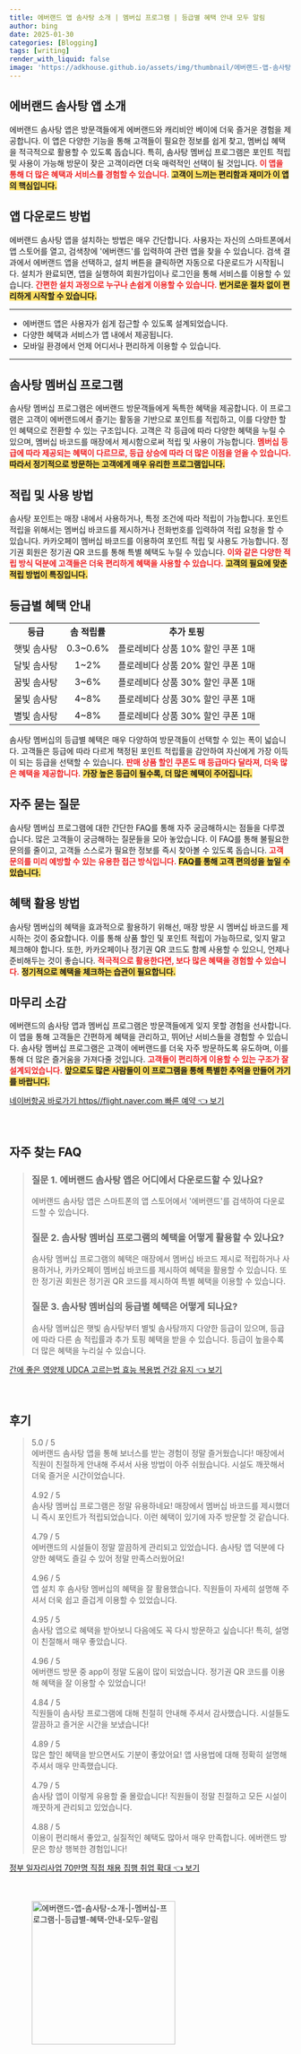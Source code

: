 ```yaml
---
title: 에버랜드 앱 솜사탕 소개 | 멤버십 프로그램 | 등급별 혜택 안내 모두 알림
author: bing
date: 2025-01-30
categories: [Blogging]
tags: [writing]
render_with_liquid: false
image: 'https://adkhouse.github.io/assets/img/thumbnail/에버랜드-앱-솜사탕-소개-|-멤버십-프로그램-|-등급별-혜택-안내-모두-알림.webp'
---
```



<h2 id='에버랜드_솜사탕_앱_소개'>에버랜드 솜사탕 앱 소개</h2>

<p>에버랜드 솜사탕 앱은 방문객들에게 에버랜드와 캐리비안 베이에 더욱 즐거운 경험을 제공합니다. 이 앱은 다양한 기능을 통해 고객들이 필요한 정보를 쉽게 찾고, 멤버십 혜택을 적극적으로 활용할 수 있도록 돕습니다. 특히, 솜사탕 멤버십 프로그램은 포인트 적립 및 사용이 가능해 방문이 잦은 고객이라면 더욱 매력적인 선택이 될 것입니다. <b><span style="color: #ee2323;">이 앱을 통해 더 많은 혜택과 서비스를 경험할 수 있습니다.</span></b> <b><span style="background-color: #ffe066;">고객이 느끼는 편리함과 재미가 이 앱의 핵심입니다.</span></b></p>

<h2 id='앱_다운로드_방법'>앱 다운로드 방법</h2>

<p>에버랜드 솜사탕 앱을 설치하는 방법은 매우 간단합니다. 사용자는 자신의 스마트폰에서 앱 스토어를 열고, 검색창에 '에버랜드'를 입력하여 관련 앱을 찾을 수 있습니다. 검색 결과에서 에버랜드 앱을 선택하고, 설치 버튼을 클릭하면 자동으로 다운로드가 시작됩니다. 설치가 완료되면, 앱을 실행하여 회원가입이나 로그인을 통해 서비스를 이용할 수 있습니다. <b><span style="color: #ee2323;">간편한 설치 과정으로 누구나 손쉽게 이용할 수 있습니다.</span></b> <b><span style="background-color: #ffe066;">번거로운 절차 없이 편리하게 시작할 수 있습니다.</span></b></p>

<hr />

<ul>
    <li>에버랜드 앱은 사용자가 쉽게 접근할 수 있도록 설계되었습니다.</li>
    <li>다양한 혜택과 서비스가 앱 내에서 제공됩니다.</li>
    <li>모바일 환경에서 언제 어디서나 편리하게 이용할 수 있습니다.</li>
</ul>

<hr />

<h2 id='솜사탕_멤버십_프로그램'>솜사탕 멤버십 프로그램</h2>

<p>솜사탕 멤버십 프로그램은 에버랜드 방문객들에게 독특한 혜택을 제공합니다. 이 프로그램은 고객이 에버랜드에서 즐기는 활동을 기반으로 포인트를 적립하고, 이를 다양한 할인 혜택으로 전환할 수 있는 구조입니다. 고객은 각 등급에 따라 다양한 혜택을 누릴 수 있으며, 멤버십 바코드를 매장에서 제시함으로써 적립 및 사용이 가능합니다. <b><span style="color: #ee2323;">멤버십 등급에 따라 제공되는 혜택이 다르므로, 등급 상승에 따라 더 많은 이점을 얻을 수 있습니다.</span></b> <b><span style="background-color: #ffe066;">따라서 정기적으로 방문하는 고객에게 매우 유리한 프로그램입니다.</span></b></p>

<h2 id='적립_및_사용_방법'>적립 및 사용 방법</h2>

<p>솜사탕 포인트는 매장 내에서 사용하거나, 특정 조건에 따라 적립이 가능합니다. 포인트 적립을 위해서는 멤버십 바코드를 제시하거나 전화번호를 입력하여 적립 요청을 할 수 있습니다. 카카오페이 멤버십 바코드를 이용하여 포인트 적립 및 사용도 가능합니다. 정기권 회원은 정기권 QR 코드를 통해 특별 혜택도 누릴 수 있습니다. <b><span style="color: #ee2323;">이와 같은 다양한 적립 방식 덕분에 고객들은 더욱 편리하게 혜택을 사용할 수 있습니다.</span></b> <b><span style="background-color: #ffe066;">고객의 필요에 맞춘 적립 방법이 특징입니다.</span></b></p>

<h2 id='등급별_혜택_안내'>등급별 혜택 안내</h2>

<table>
    <tr>
        <td style="text-align: center; height: 17px;"><b>등급</b></td>
        <td style="text-align: center; height: 17px;"><b>솜 적립률</b></td>
        <td style="text-align: center; height: 17px;"><b>추가 토핑</b></td>
    </tr>
    <tr>
        <td style="text-align: center; height: 17px;">햇빛 솜사탕</td>
        <td style="text-align: center; height: 17px;">0.3~0.6%</td>
        <td style="text-align: center; height: 17px;">플로레비다 상품 10% 할인 쿠폰 1매</td>
    </tr>
    <tr>
        <td style="text-align: center; height: 17px;">달빛 솜사탕</td>
        <td style="text-align: center; height: 17px;">1~2%</td>
        <td style="text-align: center; height: 17px;">플로레비다 상품 20% 할인 쿠폰 1매</td>
    </tr>
    <tr>
        <td style="text-align: center; height: 17px;">꿈빛 솜사탕</td>
        <td style="text-align: center; height: 17px;">3~6%</td>
        <td style="text-align: center; height: 17px;">플로레비다 상품 30% 할인 쿠폰 1매</td>
    </tr>
    <tr>
        <td style="text-align: center; height: 17px;">물빛 솜사탕</td>
        <td style="text-align: center; height: 17px;">4~8%</td>
        <td style="text-align: center; height: 17px;">플로레비다 상품 30% 할인 쿠폰 1매</td>
    </tr>
    <tr>
        <td style="text-align: center; height: 17px;">별빛 솜사탕</td>
        <td style="text-align: center; height: 17px;">4~8%</td>
        <td style="text-align: center; height: 17px;">플로레비다 상품 30% 할인 쿠폰 1매</td>
    </tr>
</table>

<p>솜사탕 멤버십의 등급별 혜택은 매우 다양하여 방문객들이 선택할 수 있는 폭이 넓습니다. 고객들은 등급에 따라 다르게 책정된 포인트 적립률을 감안하여 자신에게 가장 이득이 되는 등급을 선택할 수 있습니다. <b><span style="color: #ee2323;">판매 상품 할인 쿠폰도 매 등급마다 달라져, 더욱 많은 혜택을 제공합니다.</span></b> <b><span style="background-color: #ffe066;">가장 높은 등급이 될수록, 더 많은 혜택이 주어집니다.</span></b></p>

<h2 id='자주_묻는_질문'>자주 묻는 질문</h2>

<p>솜사탕 멤버십 프로그램에 대한 간단한 FAQ를 통해 자주 궁금해하시는 점들을 다루겠습니다. 많은 고객들이 궁금해하는 질문들을 모아 놓았습니다. 이 FAQ를 통해 불필요한 문의를 줄이고, 고객들 스스로가 필요한 정보를 즉시 찾아볼 수 있도록 돕습니다. <b><span style="color: #ee2323;">고객 문의를 미리 예방할 수 있는 유용한 접근 방식입니다.</span></b> <b><span style="background-color: #ffe066;">FAQ를 통해 고객 편의성을 높일 수 있습니다.</span></b></p>

<h2 id='혜택_활용_방법'>혜택 활용 방법</h2>

<p>솜사탕 멤버십의 혜택을 효과적으로 활용하기 위해선, 매장 방문 시 멤버십 바코드를 제시하는 것이 중요합니다. 이를 통해 상품 할인 및 포인트 적립이 가능하므로, 잊지 말고 체크해야 합니다. 또한, 카카오페이나 정기권 QR 코드도 함께 사용할 수 있으니, 언제나 준비해두는 것이 좋습니다. <b><span style="color: #ee2323;">적극적으로 활용한다면, 보다 많은 혜택을 경험할 수 있습니다.</span></b> <b><span style="background-color: #ffe066;">정기적으로 혜택을 체크하는 습관이 필요합니다.</span></b></p>

<h2 id='마무리_소감'>마무리 소감</h2>

<p>에버랜드의 솜사탕 앱과 멤버십 프로그램은 방문객들에게 잊지 못할 경험을 선사합니다. 이 앱을 통해 고객들은 간편하게 혜택을 관리하고, 뛰어난 서비스들을 경험할 수 있습니다. 솜사탕 멤버십 프로그램은 고객이 에버랜드를 더욱 자주 방문하도록 유도하며, 이를 통해 더 많은 즐거움을 가져다줄 것입니다. <b><span style="color: #ee2323;">고객들이 편리하게 이용할 수 있는 구조가 잘 설계되었습니다.</span></b> <b><span style="background-color: #ffe066;">앞으로도 많은 사람들이 이 프로그램을 통해 특별한 추억을 만들어 가기를 바랍니다.</span></b></p>


<p><a class="click-button" title="네이버항공 바로가기 https//flight.naver.com 빠른 예약" href="https://adkhouse.github.io/posts/%EB%84%A4%EC%9D%B4%EB%B2%84%ED%95%AD%EA%B3%B5-%EB%B0%94%EB%A1%9C%EA%B0%80%EA%B8%B0-httpsflight.naver.com-%EB%B9%A0%EB%A5%B8-%EC%98%88%EC%95%BD/" rel="dofollow">네이버항공 바로가기 https//flight.naver.com 빠른 예약 👈 보기</a></p><br>
<h2 id='자주_찾는_FAQ'>자주 찾는 FAQ</h2>
<div itemscope="" itemtype="https://schema.org/FAQPage"> 
<blockquote> 
<div itemscope="" itemprop="mainEntity" itemtype="https://schema.org/Question"> 
<h3 itemprop="name">질문 1. 에버랜드 솜사탕 앱은 어디에서 다운로드할 수 있나요?</h3> 
<div itemscope="" itemprop="acceptedAnswer" itemtype="https://schema.org/Answer"> 
<span itemprop="text"> 
<p>에버랜드 솜사탕 앱은 스마트폰의 앱 스토어에서 '에버랜드'를 검색하여 다운로드할 수 있습니다.</p> 
</span> 
</div> 
</div> 
<div itemscope="" itemprop="mainEntity" itemtype="https://schema.org/Question"> 
<h3 itemprop="name">질문 2. 솜사탕 멤버십 프로그램의 혜택을 어떻게 활용할 수 있나요?</h3> 
<div itemscope="" itemprop="acceptedAnswer" itemtype="https://schema.org/Answer"> 
<span itemprop="text"> 
<p>솜사탕 멤버십 프로그램의 혜택은 매장에서 멤버십 바코드 제시로 적립하거나 사용하거나, 카카오페이 멤버십 바코드를 제시하여 혜택을 활용할 수 있습니다. 또한 정기권 회원은 정기권 QR 코드를 제시하여 특별 혜택을 이용할 수 있습니다.</p> 
</span> 
</div> 
</div> 
<div itemscope="" itemprop="mainEntity" itemtype="https://schema.org/Question"> 
<h3 itemprop="name">질문 3. 솜사탕 멤버십의 등급별 혜택은 어떻게 되나요?</h3> 
<div itemscope="" itemprop="acceptedAnswer" itemtype="https://schema.org/Answer"> 
<span itemprop="text"> 
<p>솜사탕 멤버십은 햇빛 솜사탕부터 별빛 솜사탕까지 다양한 등급이 있으며, 등급에 따라 다른 솜 적립률과 추가 토핑 혜택을 받을 수 있습니다. 등급이 높을수록 더 많은 혜택을 누리실 수 있습니다.</p> 
</span> 
</div> 
</div> 
</blockquote> 
</div>
<p><a class="click-button" title="간에 좋은 영양제 UDCA 고르는법 효능 복용법 건강 유지" href="https://adkhouse.github.io/posts/%EA%B0%84%EC%97%90-%EC%A2%8B%EC%9D%80-%EC%98%81%EC%96%91%EC%A0%9C-UDCA-%EA%B3%A0%EB%A5%B4%EB%8A%94%EB%B2%95-%ED%9A%A8%EB%8A%A5-%EB%B3%B5%EC%9A%A9%EB%B2%95-%EA%B1%B4%EA%B0%95-%EC%9C%A0%EC%A7%80/" rel="dofollow">간에 좋은 영양제 UDCA 고르는법 효능 복용법 건강 유지 👈 보기</a></p><br>
<h2 id='후기'>후기</h2>
<div itemscope itemtype="https://schema.org/Product">
  <blockquote>
  <div itemprop="review" itemscope itemtype="https://schema.org/Review">
      <div itemprop="reviewRating" itemscope itemtype="https://schema.org/Rating"> <span itemprop="ratingValue">5.0</span> / <span itemprop="bestRating">5</span> </div>
      <span itemprop="reviewBody">에버랜드 솜사탕 앱을 통해 보너스를 받는 경험이 정말 즐거웠습니다! 매장에서 직원이 친절하게 안내해 주셔서 사용 방법이 아주 쉬웠습니다. 시설도 깨끗해서 더욱 즐거운 시간이었습니다.</span>
  </div>
  <br>
  <div itemprop="review" itemscope itemtype="https://schema.org/Review">
      <div itemprop="reviewRating" itemscope itemtype="https://schema.org/Rating"> <span itemprop="ratingValue">4.92</span> / <span itemprop="bestRating">5</span> </div>
      <span itemprop="reviewBody">솜사탕 멤버십 프로그램은 정말 유용하네요! 매장에서 멤버십 바코드를 제시했더니 즉시 포인트가 적립되었습니다. 이런 혜택이 있기에 자주 방문할 것 같습니다.</span>
  </div>
  <br>
  <div itemprop="review" itemscope itemtype="https://schema.org/Review">
      <div itemprop="reviewRating" itemscope itemtype="https://schema.org/Rating"> <span itemprop="ratingValue">4.79</span> / <span itemprop="bestRating">5</span> </div>
      <span itemprop="reviewBody">에버랜드의 시설들이 정말 깔끔하게 관리되고 있었습니다. 솜사탕 앱 덕분에 다양한 혜택도 즐길 수 있어 정말 만족스러웠어요!</span>
  </div>
  <br>
  <div itemprop="review" itemscope itemtype="https://schema.org/Review">
      <div itemprop="reviewRating" itemscope itemtype="https://schema.org/Rating"> <span itemprop="ratingValue">4.96</span> / <span itemprop="bestRating">5</span> </div>
      <span itemprop="reviewBody">앱 설치 후 솜사탕 멤버십의 혜택을 잘 활용했습니다. 직원들이 자세히 설명해 주셔서 더욱 쉽고 즐겁게 이용할 수 있었습니다.</span>
  </div>
  <br>
  <div itemprop="review" itemscope itemtype="https://schema.org/Review">
      <div itemprop="reviewRating" itemscope itemtype="https://schema.org/Rating"> <span itemprop="ratingValue">4.95</span> / <span itemprop="bestRating">5</span> </div>
      <span itemprop="reviewBody">솜사탕 앱으로 혜택을 받아보니 다음에도 꼭 다시 방문하고 싶습니다! 특히, 설명이 친절해서 매우 좋았습니다.</span>
  </div>
  <br>
  <div itemprop="review" itemscope itemtype="https://schema.org/Review">
      <div itemprop="reviewRating" itemscope itemtype="https://schema.org/Rating"> <span itemprop="ratingValue">4.96</span> / <span itemprop="bestRating">5</span> </div>
      <span itemprop="reviewBody">에버랜드 방문 중 app이 정말 도움이 많이 되었습니다. 정기권 QR 코드를 이용해 혜택을 잘 이용할 수 있었습니다!</span>
  </div>
  <br>
  <div itemprop="review" itemscope itemtype="https://schema.org/Review">
      <div itemprop="reviewRating" itemscope itemtype="https://schema.org/Rating"> <span itemprop="ratingValue">4.84</span> / <span itemprop="bestRating">5</span> </div>
      <span itemprop="reviewBody">직원들이 솜사탕 프로그램에 대해 친절히 안내해 주셔서 감사했습니다. 시설들도 깔끔하고 즐거운 시간을 보냈습니다!</span>
  </div>
  <br>
  <div itemprop="review" itemscope itemtype="https://schema.org/Review">
      <div itemprop="reviewRating" itemscope itemtype="https://schema.org/Rating"> <span itemprop="ratingValue">4.89</span> / <span itemprop="bestRating">5</span> </div>
      <span itemprop="reviewBody">많은 할인 혜택을 받으면서도 기분이 좋았어요! 앱 사용법에 대해 정확히 설명해 주셔서 매우 만족했습니다.</span>
  </div>
  <br>
  <div itemprop="review" itemscope itemtype="https://schema.org/Review">
      <div itemprop="reviewRating" itemscope itemtype="https://schema.org/Rating"> <span itemprop="ratingValue">4.79</span> / <span itemprop="bestRating">5</span> </div>
      <span itemprop="reviewBody">솜사탕 앱이 이렇게 유용할 줄 몰랐습니다! 직원들이 정말 친절하고 모든 시설이 깨끗하게 관리되고 있었습니다.</span>
  </div>
  <br>
  <div itemprop="review" itemscope itemtype="https://schema.org/Review">
      <div itemprop="reviewRating" itemscope itemtype="https://schema.org/Rating"> <span itemprop="ratingValue">4.88</span> / <span itemprop="bestRating">5</span> </div>
      <span itemprop="reviewBody">이용이 편리해서 좋았고, 실질적인 혜택도 많아서 매우 만족합니다. 에버랜드 방문은 항상 행복한 경험입니다!</span>
  </div>
  </blockquote>
</div>
<p><a class="click-button" title="정부 일자리사업 70만명 직접 채용 집행 취업 확대" href="https://adkhouse.github.io/posts/%EC%A0%95%EB%B6%80-%EC%9D%BC%EC%9E%90%EB%A6%AC%EC%82%AC%EC%97%85-70%EB%A7%8C%EB%AA%85-%EC%A7%81%EC%A0%91-%EC%B1%84%EC%9A%A9-%EC%A7%91%ED%96%89-%EC%B7%A8%EC%97%85-%ED%99%95%EB%8C%80/" rel="dofollow">정부 일자리사업 70만명 직접 채용 집행 취업 확대 👈 보기</a></p><br>
<figure class="image"><img src="https://adkhouse.github.io/assets/img/thumbnail/에버랜드-앱-솜사탕-소개-|-멤버십-프로그램-|-등급별-혜택-안내-모두-알림.webp" alt="에버랜드-앱-솜사탕-소개-|-멤버십-프로그램-|-등급별-혜택-안내-모두-알림" width="256" height="256"></figure>